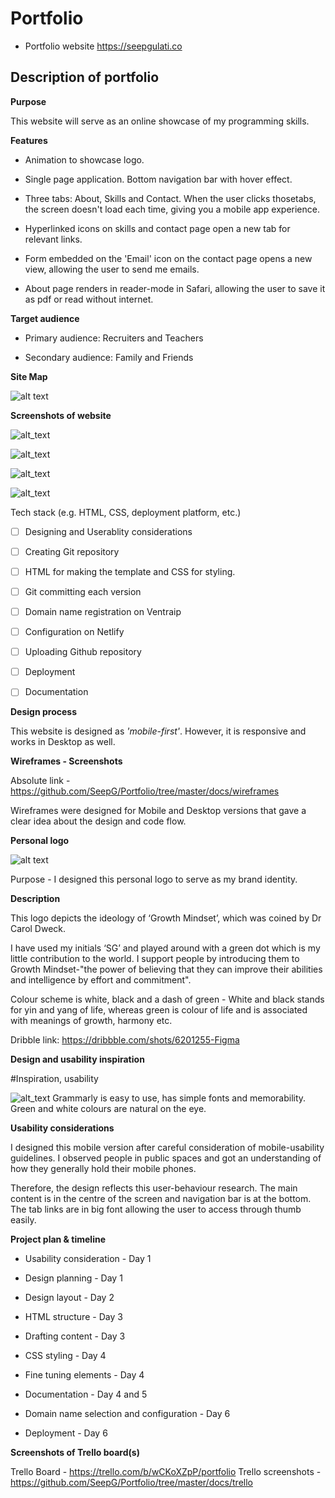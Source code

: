 # Portfolio

- Portfolio website https://seepgulati.co

## Description of portfolio
  
**Purpose**  

This website will serve as an online showcase of my programming skills.
  
**Features**
  
- Animation to showcase logo.

- Single page application. Bottom navigation bar with hover effect.

- Three tabs: About, Skills and Contact. When the user clicks thosetabs, the screen doesn't load each time, giving you a mobile app experience.

- Hyperlinked icons on skills and contact page open a new tab for
relevant links.

- Form embedded on the 'Email' icon on the contact page opens a new   view, allowing the user to send me emails.

- About page renders in reader-mode in Safari, allowing the user to save it as pdf or read without internet.

**Target audience**

- Primary audience: Recruiters and Teachers

- Secondary audience: Family and Friends
 
**Site Map**

![alt text](https://raw.githubusercontent.com/SeepG/Portfolio/master/docs/website/sitemap.png)

**Screenshots of website**

![alt_text](https://raw.githubusercontent.com/SeepG/Portfolio/master/docs/website/about.png) 

![alt_text](https://raw.githubusercontent.com/SeepG/Portfolio/master/docs/website/skills.png)

![alt_text](https://raw.githubusercontent.com/SeepG/Portfolio/master/docs/website/Contact.png)

![alt_text](https://raw.githubusercontent.com/SeepG/Portfolio/master/docs/website/Emailform.png)

Tech stack (e.g. HTML, CSS, deployment platform, etc.)

- [ ] Designing and Userablity considerations

- [ ] Creating Git repository

- [ ] HTML for making the template and CSS for styling.

- [ ] Git committing each version

- [ ] Domain name registration on Ventraip

- [ ] Configuration on Netlify

- [ ] Uploading Github repository

- [ ] Deployment

- [ ] Documentation

**Design process**

This website is designed as *'mobile-first'*. However, it is responsive and works in Desktop as well.

**Wireframes - Screenshots**

Absolute link - https://github.com/SeepG/Portfolio/tree/master/docs/wireframes

Wireframes were designed for Mobile and Desktop versions that gave a clear idea about the design and code flow.

**Personal logo**

![alt text](https://raw.githubusercontent.com/SeepG/Portfolio/master/docs/sglogo-1.png)

Purpose - I designed this personal logo to serve as my brand identity.

**Description**

This logo depicts the ideology of ‘Growth Mindset’, which was coined by Dr Carol Dweck.

I have used my initials ‘SG’ and played around with a green dot which is my little contribution to the world. I support people by introducing them to Growth Mindset-"the power of believing that they can improve their abilities and intelligence by effort and commitment".

Colour scheme is white, black and a dash of green - White and black stands for yin and yang of life, whereas green is colour of life and is associated with meanings of growth, harmony etc.  

Dribble link: https://dribbble.com/shots/6201255-Figma

**Design and usability inspiration**

#Inspiration, usability

![alt_text](https://raw.githubusercontent.com/SeepG/Portfolio/master/docs/design/inspiration-collage.png) 
Grammarly is easy to use, has simple fonts and memorability. Green and white colours are natural on the eye.

**Usability considerations**

I designed this mobile version after careful consideration of mobile-usability guidelines. I observed people in public spaces and got an understanding of how they generally hold their mobile phones.  

Therefore, the design reflects this user-behaviour research. The main content is in the centre of the screen and navigation bar is at the bottom. The tab links are in big font allowing the user to access through thumb easily.

  
**Project plan & timeline**

- Usability consideration - Day 1

- Design planning - Day 1

- Design layout - Day 2

- HTML structure - Day 3

- Drafting content - Day 3

- CSS styling - Day 4

- Fine tuning elements - Day 4

- Documentation - Day 4 and 5

- Domain name selection and configuration - Day 6

- Deployment - Day 6

**Screenshots of Trello board(s)**

Trello Board - https://trello.com/b/wCKoXZpP/portfolio
Trello screenshots - https://github.com/SeepG/Portfolio/tree/master/docs/trello
